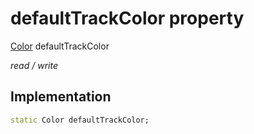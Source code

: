 


# defaultTrackColor property






[Color](https://api.flutter.dev/flutter/dart-ui/Color-class.html) defaultTrackColor
  
_read / write_






## Implementation

```dart
static Color defaultTrackColor;


```







